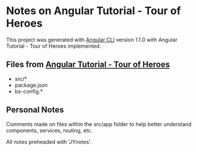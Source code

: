 # Notes on Angular Tutorial - Tour of Heroes

This project was generated with [Angular CLI](https://github.com/angular/angular-cli) version 1.1.0 with Angular Tutorial - Tour of Heroes implemented.

## Files from [Angular Tutorial - Tour of Heroes](https://angular.io/docs/ts/latest/tutorial/toh-pt6.html)

- src/\*
- package.json
- bs-config.*

## Personal Notes

Comments made on files within the src/app folder to help better understand components, services, routing, etc.

All notes preheaded with 'JYnotes'.
